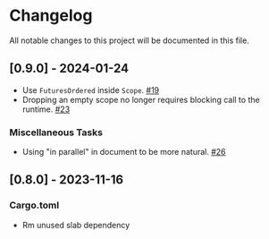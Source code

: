 # Changelog

All notable changes to this project will be documented in this file.

## [0.9.0] - 2024-01-24

- Use `FuturesOrdered` inside `Scope`. [#19](https://github.com/rmanoka/async-scoped/pull/19)
- Dropping an empty scope no longer requires blocking call to the runtime. [#23](https://github.com/rmanoka/async-scoped/pull/23)


### Miscellaneous Tasks

- Using "in parallel" in document to be more natural. [#26](https://github.com/rmanoka/async-scoped/pull/26)

## [0.8.0] - 2023-11-16

### Cargo.toml

- Rm unused slab dependency

